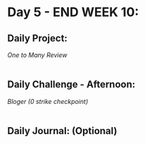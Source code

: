 # Day 5 - END WEEK 10:

## Daily Project:

_One to Many Review_
<br> <br>

## Daily Challenge - Afternoon:

_Bloger (0 strike checkpoint)_
<br> <br>

## Daily Journal: (Optional)
